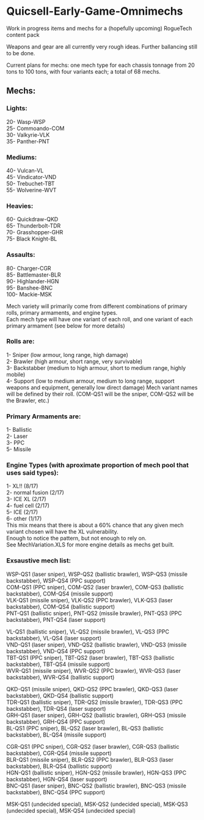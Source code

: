 # Quicsell-Early-Game-Omnimechs
 
Work in progress items and mechs for a (hopefully upcoming) RogueTech content pack

Weapons and gear are all currently very rough ideas. Further ballancing still to be done.

Current plans for mechs: one mech type for each chassis tonnage from 20 tons to 100 tons, with four variants each; a total of 68 mechs.

## Mechs:  
### Lights:   
20- Wasp-WSP  
25- Commoando-COM  
30- Valkyrie-VLK  
35- Panther-PNT  
### Mediums:  
40- Vulcan-VL  
45- Vindicator-VND  
50- Trebuchet-TBT  
55- Wolverine-WVT  
### Heavies:  
60- Quickdraw-QKD  
65- Thunderbolt-TDR  
70- Grasshopper-GHR  
75- Black Knight-BL  
### Assaults:  
80- Charger-CGR  
85- Battlemaster-BLR  
90- Highlander-HGN  
95- Banshee-BNC  
100- Mackie-MSK  

Mech variety will primarily come from different combinations of primary rolls, primary armaments, and engine types.  
Each mech type will have one variant of each roll, and one variant of each primary armament (see below for more details)

### Rolls are:  
1- Sniper (low armour, long range, high damage)  
2- Brawler (high armour, short range, very survivable)  
3- Backstabber (medium to high armour, short to medium range, highly mobile)  
4- Support (low to medium armour, medium to long range, support weapons and equipment, generally low direct damage)
Mech variant names will be defined by their roll. (COM-QS1 will be the sniper, COM-QS2 will be the Brawler, etc.)

### Primary Armaments are:  
1- Ballistic  
2- Laser  
3- PPC  
5- Missile  

### Engine Types (with aproximate proportion of mech pool that uses said types):  
1- XL!! (8/17)  
2- normal fusion (2/17)  
3- ICE XL (2/17)  
4- fuel cell (2/17)  
5- ICE (2/17)  
6- other (1/17)  
This mix means that there is about a 60% chance that any given mech variant chosen will have the XL vulnerability.  
Enough to notice the pattern, but not enough to rely on.  
See MechVariation.XLS for more engine details as mechs get built.

### Exsaustive mech list:  
WSP-QS1 (laser sniper), WSP-QS2 (ballistic brawler), WSP-QS3 (missile backstabber), WSP-QS4 (PPC support)  
COM-QS1 (PPC sniper), COM-QS2 (laser brawler), COM-QS3 (ballistic backstabber), COM-QS4 (missile support)  
VLK-QS1 (missile sniper), VLK-QS2 (PPC brawler), VLK-QS3 (laser backstabber), COM-QS4 (ballistic support)  
PNT-QS1 (ballistic sniper), PNT-QS2 (missile brawler), PNT-QS3 (PPC backstabber), PNT-QS4 (laser support)  

VL-QS1 (ballistic sniper), VL-QS2 (missile brawler), VL-QS3 (PPC backstabber), VL-QS4 (laser support)  
VND-QS1 (laser sniper), VND-QS2 (ballistic brawler), VND-QS3 (missile backstabber), VND-QS4 (PPC support)  
TBT-QS1 (PPC sniper), TBT-QS2 (laser brawler), TBT-QS3 (ballistic backstabber), TBT-QS4 (missile support)  
WVR-QS1 (missile sniper), WVR-QS2 (PPC brawler), WVR-QS3 (laser backstabber), WVR-QS4 (ballistic support)  

QKD-QS1 (missile sniper), QKD-QS2 (PPC brawler), QKD-QS3 (laser backstabber), QKD-QS4 (ballistic support)  
TDR-QS1 (ballistic sniper), TDR-QS2 (missile brawler), TDR-QS3 (PPC backstabber), TDR-QS4 (laser support)  
GRH-QS1 (laser sniper), GRH-QS2 (ballistic brawler), GRH-QS3 (missile backstabber), GRH-QS4 (PPC support)  
BL-QS1 (PPC sniper), BL-QS2 (laser brawler), BL-QS3 (ballistic backstabber), BL-QS4 (missile support)  

CGR-QS1 (PPC sniper), CGR-QS2 (laser brawler), CGR-QS3 (ballistic backstabber), CGR-QS4 (missile support)  
BLR-QS1 (missile sniper), BLR-QS2 (PPC brawler), BLR-QS3 (laser backstabber), BLR-QS4 (ballistic support)  
HGN-QS1 (ballistic sniper), HGN-QS2 (missile brawler), HGN-QS3 (PPC backstabber), HGN-QS4 (laser support)  
BNC-QS1 (laser sniper), BNC-QS2 (ballistic brawler), BNC-QS3 (missile backstabber), BNC-QS4 (PPC support)   

MSK-QS1 (undecided special), MSK-QS2 (undecided special), MSK-QS3 (undecided special), MSK-QS4 (undecided special)